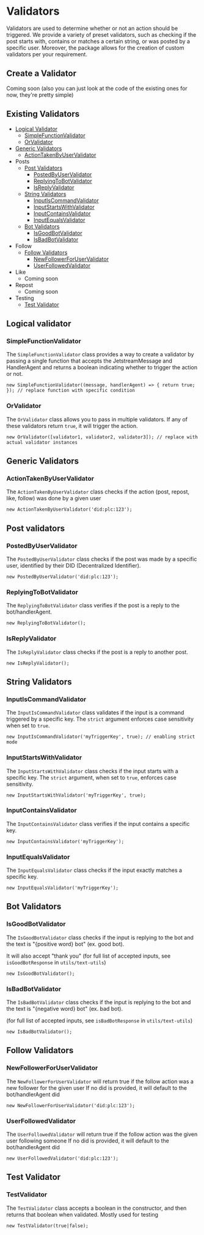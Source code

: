 # Validators

Validators are used to determine whether or not an action should be triggered. We provide a variety of preset validators, such as checking if the post starts with, contains or matches a certain string, or was posted by a specific user. Moreover, the package allows for the creation of custom validators per your requirement.

## Create a Validator
Coming soon (also you can just look at the code of the existing ones for now, they're pretty simple)


## Existing Validators
- [Logical Validator](#logical-validator)
  - [SimpleFunctionValidator](#simplefunctionvalidator)
  - [OrValidator](#orvalidator)
- [Generic Validators](#generic-validators)
  - [ActionTakenByUserValidator](#actiontakenbyuservalidator)
- Posts
  - [Post Validators](#post-validators)
    - [PostedByUserValidator](#postedbyuservalidator)
    - [ReplyingToBotValidator](#replyingtobotvalidator)
    - [IsReplyValidator](#isreplyvalidator)
  - [String Validators](#string-validators)
    - [InputIsCommandValidator](#inputiscommandvalidator)
    - [InputStartsWithValidator](#inputstartswithvalidator)
    - [InputContainsValidator](#inputcontainsvalidator)
    - [InputEqualsValidator](#inputequalsvalidator)
  - [Bot Validators](#bot-validators)
    - [IsGoodBotValidator](#isgoodbotvalidator)
    - [IsBadBotValidator](#isbadbotvalidator)
- Follow
  - [Follow Validators](#follow-validators)
    - [NewFollowerForUserValidator](#newfollowerforuservalidator)
    - [UserFollowedValidator](#userfollowedvalidator)
- Like
  - Coming soon
- Repost
  - Coming soon
- Testing
  - [Test Validator](#test-validator)

## Logical validator

### SimpleFunctionValidator

The `SimpleFunctionValidator` class provides a way to create a validator by passing a single function that accepts the JetstreamMessage and HandlerAgent and returns a boolean indicating whether to trigger the action or not.

`new SimpleFunctionValidator((message, handlerAgent) => { return true; }); // replace function with specific condition`

### OrValidator

The `OrValidator` class allows you to pass in multiple validators. If any of these validators return `true`, it will trigger the action.

`new OrValidator([validator1, validator2, validator3]); // replace with actual validator instances`

## Generic Validators

### ActionTakenByUserValidator

The `ActionTakenByUserValidator` class checks if the action (post, repost, like, follow) was done by a given user

`new ActionTakenByUserValidator('did:plc:123');`

## Post validators

### PostedByUserValidator

The `PostedByUserValidator` class checks if the post was made by a specific user, identified by their DID (Decentralized Identifier).

`new PostedByUserValidator('did:plc:123');`

### ReplyingToBotValidator

The `ReplyingToBotValidator` class verifies if the post is a reply to the bot/handlerAgent.

`new ReplyingToBotValidator();`

### IsReplyValidator

The `IsReplyValidator` class checks if the post is a reply to another post.

`new IsReplyValidator();`

## String Validators

### InputIsCommandValidator

The `InputIsCommandValidator` class validates if the input is a command triggered by a specific key. The `strict` argument enforces case sensitivity when set to `true`.

`new InputIsCommandValidator('myTriggerKey', true); // enabling strict mode`

### InputStartsWithValidator

The `InputStartsWithValidator` class checks if the input starts with a specific key. The `strict` argument, when set to `true`, enforces case sensitivity.

`new InputStartsWithValidator('myTriggerKey', true);`

### InputContainsValidator

The `InputContainsValidator` class verifies if the input contains a specific key.

`new InputContainsValidator('myTriggerKey');`

### InputEqualsValidator

The `InputEqualsValidator` class checks if the input exactly matches a specific key.

`new InputEqualsValidator('myTriggerKey');`

## Bot Validators

### IsGoodBotValidator

The `IsGoodBotValidator` class checks if the input is replying to the bot and the text is "{positive word} bot" (ex. good bot).

It will also accept "thank you" (for full list of accepted inputs, see `isGoodBotResponse` in `utils/text-utils`)

`new IsGoodBotValidator();`

### IsBadBotValidator

The `IsBadBotValidator` class checks if the input is replying to the bot and the text is "{negative word} bot" (ex. bad bot).

(for full list of accepted inputs, see `isBadBotResponse` in `utils/text-utils`)

`new IsBadBotValidator();`

## Follow Validators

### NewFollowerForUserValidator

The `NewFollowerForUserValidator` will return true if the follow action was a new follower for the given user
If no did is provided, it will default to the bot/handlerAgent did

`new NewFollowerForUserValidator('did:plc:123');`

### UserFollowedValidator

The `UserFollowedValidator` will return true if the follow action was the given user following someone
If no did is provided, it will default to the bot/handlerAgent did

`new UserFollowedValidator('did:plc:123');`

## Test Validator

### TestValidator

The `TestValidator` class accepts a boolean in the constructor, and then returns that boolean when validated. Mostly used for testing

`new TestValidator(true|false);`
